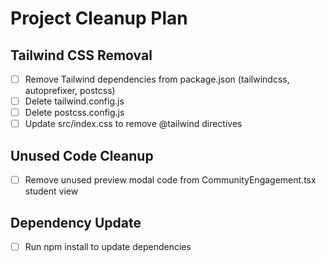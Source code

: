 # Project Cleanup Plan

## Tailwind CSS Removal
- [ ] Remove Tailwind dependencies from package.json (tailwindcss, autoprefixer, postcss)
- [ ] Delete tailwind.config.js
- [ ] Delete postcss.config.js
- [ ] Update src/index.css to remove @tailwind directives

## Unused Code Cleanup
- [ ] Remove unused preview modal code from CommunityEngagement.tsx student view

## Dependency Update
- [ ] Run npm install to update dependencies

